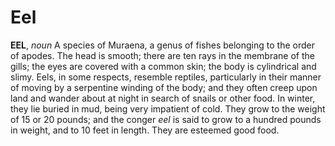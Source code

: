 # Eel

**EEL**, _noun_ A species of Muraena, a genus of fishes belonging to the order of apodes. The head is smooth; there are ten rays in the membrane of the gills; the eyes are covered with a common skin; the body is cylindrical and slimy. Eels, in some respects, resemble reptiles, particularly in their manner of moving by a serpentine winding of the body; and they often creep upon land and wander about at night in search of snails or other food. In winter, they lie buried in mud, being very impatient of cold. They grow to the weight of 15 or 20 pounds; and the conger _eel_ is said to grow to a hundred pounds in weight, and to 10 feet in length. They are esteemed good food.